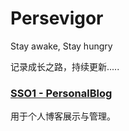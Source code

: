 # Persevigor
Stay awake, Stay hungry

记录成长之路，持续更新.....

### [SSO1 - PersonalBlog](https://github.com/bubjdubal/SS01-PersonalBlog)
用于个人博客展示与管理。
